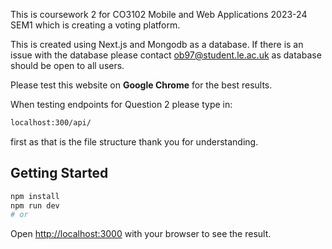 This is coursework 2 for CO3102 Mobile and Web Applications 2023-24 SEM1 which is creating a voting platform.

This is created using Next.js and Mongodb as a database. If there is an issue with the database please contact ob97@student.le.ac.uk as database should be open to all users.

Please test this website on **Google Chrome** for the best results.

When testing endpoints for Question 2 please type in:

```bash
localhost:300/api/
```

first as that is the file structure thank you for understanding.

## Getting Started

```bash
npm install
npm run dev
# or
```

Open [http://localhost:3000](http://localhost:3000) with your browser to see the result.
